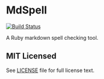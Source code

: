 # MdSpell

[![Build Status](https://travis-ci.org/mtuchowski/mdspell.svg)](
https://travis-ci.org/mtuchowski/mdspell)

A Ruby markdown spell checking tool.

## MIT Licensed

See [LICENSE](https://github.com/mtuchowski/mdspell/blob/master/LICENSE) file for full license
text.
